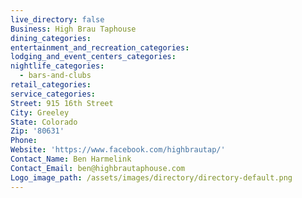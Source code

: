 ```yaml
---
live_directory: false
Business: High Brau Taphouse
dining_categories:
entertainment_and_recreation_categories:
lodging_and_event_centers_categories:
nightlife_categories:
  - bars-and-clubs
retail_categories:
service_categories:
Street: 915 16th Street
City: Greeley
State: Colorado
Zip: '80631'
Phone:
Website: 'https://www.facebook.com/highbrautap/'
Contact_Name: Ben Harmelink
Contact_Email: ben@highbrautaphouse.com
Logo_image_path: /assets/images/directory/directory-default.png
---
```


